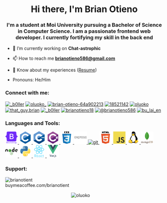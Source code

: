 <h1 align="center">Hi there, I'm Brian Otieno</h1>
<h3 align="center">I'm a student at Moi University pursuing a Bachelor of Science in Computer Science. I am a passionate frontend web developer. I currently fortifying my skill in the back end</h3>

<!--
<p align="left"> <a href="https://github.com/ryo-ma/github-profile-trophy"><img src="https://github-profile-trophy.vercel.app/?username=oluoko" alt="oluoko" /></a> </p>-->

- 🔭 I’m currently working on **Chat-astrophic**

- 📫 How to reach me **brianotieno586@gmail.com**

- 📄 Know about my experiences (<a href="https://docs.google.com/document/d/1r75YJhfcUEZvzuFYd0IwwWSfLJ9gWgq0yaF3PpYrA_Q/edit?usp=sharing" target="blank">Resume</a>)
- Pronouns: He/Him

<h3 align="left">Connect with me:</h3>
<p align="left">
<a href="https://dev.to/_b0ller" target="blank"><img align="center" src="https://raw.githubusercontent.com/rahuldkjain/github-profile-readme-generator/master/src/images/icons/Social/devto.svg" alt="_b0ller" height="30" width="40" /></a>
<a href="https://twitter.com/oluoko_" target="blank"><img align="center" src="https://raw.githubusercontent.com/rahuldkjain/github-profile-readme-generator/master/src/images/icons/Social/twitter.svg" alt="oluoko_" height="30" width="40" /></a>
<a href="https://linkedin.com/in/brian-otieno-64a902213" target="blank"><img align="center" src="https://raw.githubusercontent.com/rahuldkjain/github-profile-readme-generator/master/src/images/icons/Social/linked-in-alt.svg" alt="brian-otieno-64a902213" height="30" width="40" /></a>
<a href="https://stackoverflow.com/users/18521142" target="blank"><img align="center" src="https://raw.githubusercontent.com/rahuldkjain/github-profile-readme-generator/master/src/images/icons/Social/stack-overflow.svg" alt="18521142" height="30" width="40" /></a>
<a href="https://codesandbox.com/oluoko" target="blank"><img align="center" src="https://raw.githubusercontent.com/rahuldkjain/github-profile-readme-generator/master/src/images/icons/Social/codesandbox.svg" alt="oluoko" height="30" width="40" /></a>
<a href="https://instagram.com/that_guy.brian" target="blank"><img align="center" src="https://raw.githubusercontent.com/rahuldkjain/github-profile-readme-generator/master/src/images/icons/Social/instagram.svg" alt="that_guy.brian" height="30" width="40" /></a>
<a href="https://dribbble.com/_b0ller" target="blank"><img align="center" src="https://raw.githubusercontent.com/rahuldkjain/github-profile-readme-generator/master/src/images/icons/Social/dribbble.svg" alt="_b0ller" height="30" width="40" /></a>
<a href="https://www.behance.net/brianotieno18" target="blank"><img align="center" src="https://raw.githubusercontent.com/rahuldkjain/github-profile-readme-generator/master/src/images/icons/Social/behance.svg" alt="brianotieno18" height="30" width="40" /></a>
<a href="https://medium.com/@brianotieno586" target="blank"><img align="center" src="https://raw.githubusercontent.com/rahuldkjain/github-profile-readme-generator/master/src/images/icons/Social/medium.svg" alt="@brianotieno586" height="30" width="40" /></a>
<a href="https://www.youtube.com/c/bu_lai_en" target="blank"><img align="center" src="https://raw.githubusercontent.com/rahuldkjain/github-profile-readme-generator/master/src/images/icons/Social/youtube.svg" alt="bu_lai_en" height="30" width="40" /></a>
</p>

<h3 align="left">Languages and Tools:</h3>
<p align="left"> <a href="https://getbootstrap.com" target="_blank" rel="noreferrer"> <img src="https://raw.githubusercontent.com/devicons/devicon/master/icons/bootstrap/bootstrap-plain-wordmark.svg" alt="bootstrap" width="40" height="40"/> </a> <a href="https://www.cprogramming.com/" target="_blank" rel="noreferrer"> <img src="https://raw.githubusercontent.com/devicons/devicon/master/icons/c/c-original.svg" alt="c" width="40" height="40"/> </a> <a href="https://www.w3schools.com/cpp/" target="_blank" rel="noreferrer"> <img src="https://raw.githubusercontent.com/devicons/devicon/master/icons/cplusplus/cplusplus-original.svg" alt="cplusplus" width="40" height="40"/> </a> <a href="https://www.w3schools.com/cs/" target="_blank" rel="noreferrer"> <img src="https://raw.githubusercontent.com/devicons/devicon/master/icons/csharp/csharp-original.svg" alt="csharp" width="40" height="40"/> </a> <a href="https://www.w3schools.com/css/" target="_blank" rel="noreferrer"> <img src="https://raw.githubusercontent.com/devicons/devicon/master/icons/css3/css3-original-wordmark.svg" alt="css3" width="40" height="40"/> </a> <a href="https://expressjs.com" target="_blank" rel="noreferrer"> <img src="https://raw.githubusercontent.com/devicons/devicon/master/icons/express/express-original-wordmark.svg" alt="express" width="40" height="40"/> </a> <a href="https://git-scm.com/" target="_blank" rel="noreferrer"> <img src="https://www.vectorlogo.zone/logos/git-scm/git-scm-icon.svg" alt="git" width="40" height="40"/> </a> <a href="https://www.w3.org/html/" target="_blank" rel="noreferrer"> <img src="https://raw.githubusercontent.com/devicons/devicon/master/icons/html5/html5-original-wordmark.svg" alt="html5" width="40" height="40"/> </a> <a href="https://developer.mozilla.org/en-US/docs/Web/JavaScript" target="_blank" rel="noreferrer"> <img src="https://raw.githubusercontent.com/devicons/devicon/master/icons/javascript/javascript-original.svg" alt="javascript" width="40" height="40"/> </a> <a href="https://www.linux.org/" target="_blank" rel="noreferrer"> <img src="https://raw.githubusercontent.com/devicons/devicon/master/icons/linux/linux-original.svg" alt="linux" width="40" height="40"/> </a> <a href="https://www.mongodb.com/" target="_blank" rel="noreferrer"> <img src="https://raw.githubusercontent.com/devicons/devicon/master/icons/mongodb/mongodb-original-wordmark.svg" alt="mongodb" width="40" height="40"/> </a> <a href="https://nodejs.org" target="_blank" rel="noreferrer"> <img src="https://raw.githubusercontent.com/devicons/devicon/master/icons/nodejs/nodejs-original-wordmark.svg" alt="nodejs" width="40" height="40"/> </a> <a href="https://www.python.org" target="_blank" rel="noreferrer"> <img src="https://raw.githubusercontent.com/devicons/devicon/master/icons/python/python-original.svg" alt="python" width="40" height="40"/> </a> <a href="https://reactjs.org/" target="_blank" rel="noreferrer"> <img src="https://raw.githubusercontent.com/devicons/devicon/master/icons/react/react-original-wordmark.svg" alt="react" width="40" height="40"/> </a> <a href="https://vuejs.org/" target="_blank" rel="noreferrer"> <img src="https://raw.githubusercontent.com/devicons/devicon/master/icons/vuejs/vuejs-original-wordmark.svg" alt="vuejs" width="40" height="40"/> </a> </p>

<h3 align="left">Support:</h3>
<p><a href="https://www.buymeacoffee.com/ brianotient buymeacoffee.com/brianotient "> <img align="left" src="https://cdn.buymeacoffee.com/buttons/v2/default-yellow.png" height="50" width="210" alt=" brianotient buymeacoffee.com/brianotient " /></a></p><br><br>

<p><img align="center" src="https://github-readme-streak-stats.herokuapp.com/?user=oluoko&" alt="oluoko" /></p>





<!-- 
# Brian Otieno
I'm a student at Moi University pursuing a Bachelor of Science in Computer Science.


## Skills:
  - Front-end Web Developer
  - Just a touch of Back-end 😄😄

  
## Contact:
  - Email     : **brianotieno586@gmail.com**
  - Twitter     : **https://twitter.com/oluoko_**
  - LinkedIn     : **https://www.linkedin.com/in/brian-otieno-64a902213**


## More:
- 🔭 I’m currently working on a tours and travelling website.
- 💬 Ask me about: HTML, CSS, JS, React JS.
-->
<!--
**b0ller/b0ller** is a ✨ _special_ ✨ repository because its `README.md` (this file) appears on your GitHub profile.

Here are some ideas to get you started:

- 🔭 I’m currently working on ...
- 🌱 I’m currently learning ...
- 👯 I’m looking to collaborate on ...
- 🤔 I’m looking for help with ...
- 💬 Ask me about ...
- 📫 How to reach me: ...
- 😄 Pronouns: ...
- ⚡ Fun fact: ...
-->
